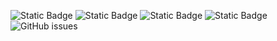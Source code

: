 ![Static Badge](https://img.shields.io/badge/blacklists-60-000000) ![Static Badge](https://img.shields.io/badge/blacklisted-2825210-cc0000) ![Static Badge](https://img.shields.io/badge/whitelisted-2249-00CC00) ![Static Badge](https://img.shields.io/badge/streaming_blacklist-28107-000000) ![GitHub issues](https://img.shields.io/github/issues/fabriziosalmi/blacklists)
